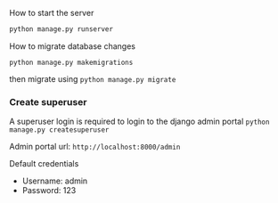 How to start the server
```bash
python manage.py runserver
```


How to migrate database changes

`python manage.py makemigrations`

then migrate using
`python manage.py migrate`


### Create superuser
A superuser login is required to login to the django admin portal
`python manage.py createsuperuser`

Admin portal url: `http://localhost:8000/admin`

Default credentials
* Username: admin
* Password: 123
